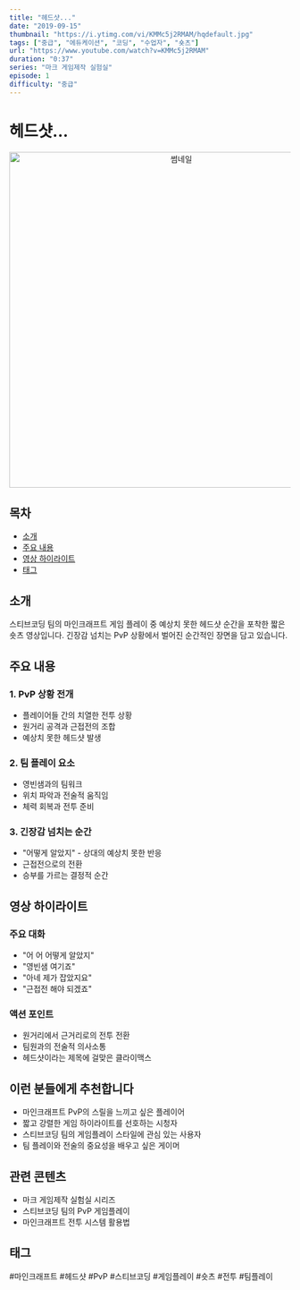```yaml
---
title: "헤드샷..."
date: "2019-09-15"
thumbnail: "https://i.ytimg.com/vi/KMMc5j2RMAM/hqdefault.jpg"
tags: ["중급", "에듀케이션", "코딩", "수업자", "숏츠"]
url: "https://www.youtube.com/watch?v=KMMc5j2RMAM"
duration: "0:37"
series: "마크 게임제작 실험실"
episode: 1
difficulty: "중급"
---
```


# 헤드샷...

<div align="center">
<img src="https://i.ytimg.com/vi/KMMc5j2RMAM/hqdefault.jpg" alt="썸네일" width="600"/>
</div>

## 목차
- [소개](#소개)
- [주요 내용](#주요-내용)
- [영상 하이라이트](#영상-하이라이트)
- [태그](#태그)

## 소개

스티브코딩 팀의 마인크래프트 게임 플레이 중 예상치 못한 헤드샷 순간을 포착한 짧은 숏츠 영상입니다. 긴장감 넘치는 PvP 상황에서 벌어진 순간적인 장면을 담고 있습니다.

## 주요 내용

### 1. PvP 상황 전개
- 플레이어들 간의 치열한 전투 상황
- 원거리 공격과 근접전의 조합
- 예상치 못한 헤드샷 발생

### 2. 팀 플레이 요소
- 영빈샘과의 팀워크
- 위치 파악과 전술적 움직임
- 체력 회복과 전투 준비

### 3. 긴장감 넘치는 순간
- "어떻게 알았지" - 상대의 예상치 못한 반응
- 근접전으로의 전환
- 승부를 가르는 결정적 순간

## 영상 하이라이트

### 주요 대화
- "어 어 어떻게 알았지"
- "영빈샘 여기죠"
- "아네 제가 잡았지요"
- "근접전 해야 되겠죠"

### 액션 포인트
- 원거리에서 근거리로의 전투 전환
- 팀원과의 전술적 의사소통
- 헤드샷이라는 제목에 걸맞은 클라이맥스

## 이런 분들에게 추천합니다

- 마인크래프트 PvP의 스릴을 느끼고 싶은 플레이어
- 짧고 강렬한 게임 하이라이트를 선호하는 시청자
- 스티브코딩 팀의 게임플레이 스타일에 관심 있는 사용자
- 팀 플레이와 전술의 중요성을 배우고 싶은 게이머

## 관련 콘텐츠

- 마크 게임제작 실험실 시리즈
- 스티브코딩 팀의 PvP 게임플레이
- 마인크래프트 전투 시스템 활용법

## 태그

#마인크래프트 #헤드샷 #PvP #스티브코딩 #게임플레이 #숏츠 #전투 #팀플레이